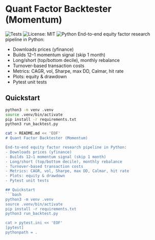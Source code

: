 # Quant Factor Backtester (Momentum)
![Tests](https://github.com/Aaliali7/quant_backtester/actions/workflows/tests.yml/badge.svg)
![License: MIT](https://img.shields.io/badge/License-MIT-yellow.svg)
![Python](https://img.shields.io/badge/python-3.9-blue.svg)
End-to-end equity factor research pipeline in Python:
- Downloads prices (yfinance)
- Builds 12–1 momentum signal (skip 1 month)
- Long/short (top/bottom decile), monthly rebalance
- Turnover-based transaction costs
- Metrics: CAGR, vol, Sharpe, max DD, Calmar, hit rate
- Plots: equity & drawdown
- Pytest unit tests

## Quickstart
```bash
python3 -m venv .venv
source .venv/bin/activate
pip install -r requirements.txt
python3 run_backtest.py

cat > README.md << 'EOF'
# Quant Factor Backtester (Momentum)

End-to-end equity factor research pipeline in Python:
- Downloads prices (yfinance)
- Builds 12–1 momentum signal (skip 1 month)
- Long/short (top/bottom decile), monthly rebalance
- Turnover-based transaction costs
- Metrics: CAGR, vol, Sharpe, max DD, Calmar, hit rate
- Plots: equity & drawdown
- Pytest unit tests

## Quickstart
```bash
python3 -m venv .venv
source .venv/bin/activate
pip install -r requirements.txt
python3 run_backtest.py

cat > pytest.ini << 'EOF'
[pytest]
pythonpath = .
